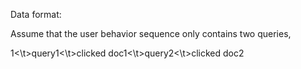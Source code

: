 Data format:

Assume that the user behavior sequence only contains two queries,

1<\t>query1<\t>clicked doc1<\t>query2<\t>clicked doc2
